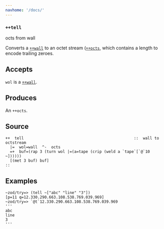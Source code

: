 ```yaml
---
navhome: '/docs/'
---
```


### `++tell`

octs from wall

Converts a [`++wall`]() to an octet stream ([`++octs`](), which contains a
length to encode trailing zeroes.

## Accepts

`wol` is a [`++wall`]().

## Produces

An `++octs`.

## Source

    ++  tell                                                ::  wall to octstream
      |=  wol=wall  ^-  octs
      =+  buf=(rap 3 (turn wol |=(a=tape (crip (weld a `tape`[`@`10 ~])))))
      [(met 3 buf) buf]
    ::

## Examples

    ~zod/try=> (tell ~["abc" "line" "3"])
    [p=11 q=12.330.290.663.108.538.769.039.969]
    ~zod/try=> `@t`12.330.290.663.108.538.769.039.969
    '''
    abc
    line
    3
    '''
